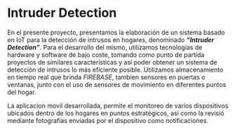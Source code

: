 <h1>Intruder Detection</h1>
<p>En el presente proyecto, presentamos la elaboraci&oacute;n de un sistema basado en IoT para la detecci&oacute;n de intrusos en hogares, denominado <b><i>“Intruder Detection”</i></b>. Para el desarrollo del mismo, utilizamos tecnolog&iacute;as de hardware y software de bajo coste, tomando como punto de partida proyectos de similares caracter&iacute;sticas y as&iacute; poder obtener un sistema de detección de intrusos lo más eficiente posible. Utilizamos almacenamiento en tiempo real que brinda <i>FIREBASE</i>, tambien sensores en puertas o ventanas, junto con el uso de sensores de movimiento en diferentes puntos del hogar.
<p> La aplicacion movil desarrollada, permite el monitoreo de varios dispositivos ubicados dentro de los hogares en puntos estrat&eacute;gicos, asi como la revisi&oacute; mediante fotografias enviadas por el dispositivo como notificaciones.</p>
